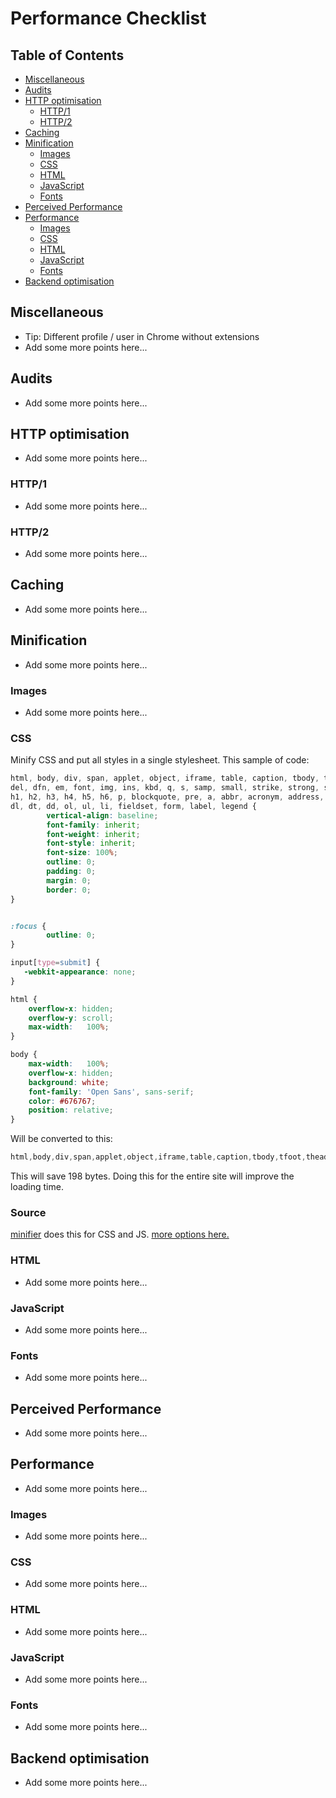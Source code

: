# Performance Checklist

## Table of Contents

*   [Miscellaneous](#miscellaneous)
*   [Audits](#audits)
*   [HTTP optimisation](#http-optimisation)
    *   [HTTP/1](#http1)
    *   [HTTP/2](#http2)
*   [Caching](#caching)
*   [Minification](#minification)
    *   [Images](#images)
    *   [CSS](#css)
    *   [HTML](#html)
    *   [JavaScript](#javascript)
    *   [Fonts](#fonts)
*   [Perceived Performance](#perceived-performance)
*   [Performance](#performance)
    *   [Images](#images-1)
    *   [CSS](#css-1)
    *   [HTML](#html-1)
    *   [JavaScript](#javascript-1)
    *   [Fonts](#fonts-1)
*   [Backend optimisation](#backend-optimisation)

## Miscellaneous

*   Tip: Different profile / user in Chrome without extensions
*   Add some more points here...

## Audits

*   Add some more points here...

## HTTP optimisation

*   Add some more points here...

### HTTP/1

*   Add some more points here...

### HTTP/2

*   Add some more points here...

## Caching

*   Add some more points here...

## Minification

*   Add some more points here...

### Images

*   Add some more points here...

### CSS

Minify CSS and put all styles in a single stylesheet.
This sample of code:
```CSS
html, body, div, span, applet, object, iframe, table, caption, tbody, tfoot, thead, tr, th, td, 
del, dfn, em, font, img, ins, kbd, q, s, samp, small, strike, strong, sub, sup, tt, var, 
h1, h2, h3, h4, h5, h6, p, blockquote, pre, a, abbr, acronym, address, big, cite, code, 
dl, dt, dd, ol, ul, li, fieldset, form, label, legend {
		vertical-align: baseline;
		font-family: inherit;
		font-weight: inherit;
		font-style: inherit;
		font-size: 100%;
		outline: 0;
		padding: 0;
		margin: 0;
		border: 0;
}


:focus {
		outline: 0;
}

input[type=submit] {
   -webkit-appearance: none;
}

html {
	overflow-x: hidden;
	overflow-y: scroll;
	max-width:   100%;
}

body {
	max-width:   100%;
	overflow-x: hidden;
	background: white;
	font-family: 'Open Sans', sans-serif;
	color: #676767;
	position: relative;
}
``` 
Will be converted to this: 
```CSS
html,body,div,span,applet,object,iframe,table,caption,tbody,tfoot,thead,tr,th,td,del,dfn,em,font,img,ins,kbd,q,s,samp,small,strike,strong,sub,sup,tt,var,h1,h2,h3,h4,h5,h6,p,blockquote,pre,a,abbr,acronym,address,big,cite,code,dl,dt,dd,ol,ul,li,fieldset,form,label,legend{vertical-align:baseline;font-family:inherit;font-weight:inherit;font-style:inherit;font-size:100%;outline:0;padding:0;margin:0;border:0}:focus{outline:0}input[type=submit]{-webkit-appearance:none}html{overflow-x:hidden;overflow-y:scroll;max-width:100%}body{max-width:100%;overflow-x:hidden;background:white;font-family:'Open Sans',sans-serif;color:#676767;position:relative}
```

This will save 198 bytes. Doing this for the entire site will improve the loading time.

### Source
[minifier](https://www.minifier.org/) does this for CSS and JS.
[more options here.](https://developers.google.com/speed/docs/insights/MinifyResources)

### HTML

*   Add some more points here...

### JavaScript

*   Add some more points here...

### Fonts

*   Add some more points here...

## Perceived Performance

*   Add some more points here...

## Performance

*   Add some more points here...

### Images

*   Add some more points here...

### CSS

*   Add some more points here...

### HTML

*   Add some more points here...

### JavaScript

*   Add some more points here...

### Fonts

*   Add some more points here...

## Backend optimisation

*   Add some more points here...
